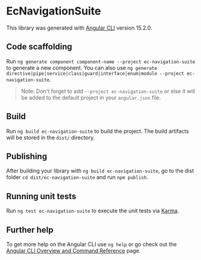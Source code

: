 # EcNavigationSuite

This library was generated with [Angular CLI](https://github.com/angular/angular-cli) version 15.2.0.

## Code scaffolding

Run `ng generate component component-name --project ec-navigation-suite` to generate a new component. You can also use `ng generate directive|pipe|service|class|guard|interface|enum|module --project ec-navigation-suite`.
> Note: Don't forget to add `--project ec-navigation-suite` or else it will be added to the default project in your `angular.json` file. 

## Build

Run `ng build ec-navigation-suite` to build the project. The build artifacts will be stored in the `dist/` directory.

## Publishing

After building your library with `ng build ec-navigation-suite`, go to the dist folder `cd dist/ec-navigation-suite` and run `npm publish`.

## Running unit tests

Run `ng test ec-navigation-suite` to execute the unit tests via [Karma](https://karma-runner.github.io).

## Further help

To get more help on the Angular CLI use `ng help` or go check out the [Angular CLI Overview and Command Reference](https://angular.io/cli) page.
